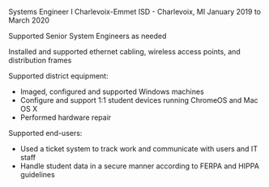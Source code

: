 Systems Engineer I
Charlevoix-Emmet ISD - Charlevoix, MI
January 2019 to March 2020

Supported Senior System Engineers as needed


Installed and supported ethernet cabling, wireless access points, and distribution frames


Supported district equipment:
 - Imaged, configured and supported Windows machines
 - Configure and support 1:1 student devices running ChromeOS and Mac OS X
 - Performed hardware repair


Supported end-users:
 - Used a ticket system to track work and communicate with users and IT staff
 - Handle student data in a secure manner according to FERPA and HIPPA guidelines
